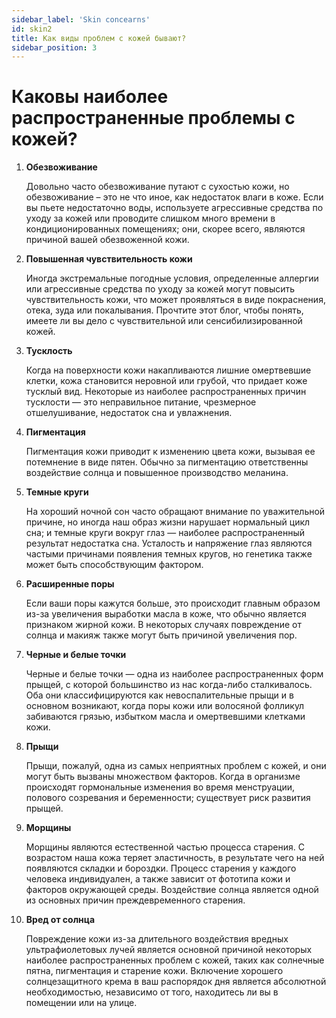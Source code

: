 ```yaml
---
sidebar_label: 'Skin concearns'
id: skin2
title: Как виды проблем с кожей бывают?
sidebar_position: 3
---
```



# Каковы наиболее распространенные проблемы с кожей?

1. **Обезвоживание**

   Довольно часто обезвоживание путают с сухостью кожи, но обезвоживание – это не что иное, как недостаток влаги в коже. Если вы пьете недостаточно воды, используете агрессивные средства по уходу за кожей или проводите слишком много времени в кондиционированных помещениях; они, скорее всего, являются причиной вашей обезвоженной кожи.

2. **Повышенная чувствительность кожи**

   Иногда экстремальные погодные условия, определенные аллергии или агрессивные средства по уходу за кожей могут повысить чувствительность кожи, что может проявляться в виде покраснения, отека, зуда или покалывания. Прочтите этот блог, чтобы понять, имеете ли вы дело с чувствительной или сенсибилизированной кожей.

3. **Тусклость**

   Когда на поверхности кожи накапливаются лишние омертвевшие клетки, кожа становится неровной или грубой, что придает коже тусклый вид. Некоторые из наиболее распространенных причин тусклости — это неправильное питание, чрезмерное отшелушивание, недостаток сна и увлажнения.

4. **Пигментация**

   Пигментация кожи приводит к изменению цвета кожи, вызывая ее потемнение в виде пятен. Обычно за пигментацию ответственны воздействие солнца и повышенное производство меланина.

5. **Темные круги**

   На хороший ночной сон часто обращают внимание по уважительной причине, но иногда наш образ жизни нарушает нормальный цикл сна; и темные круги вокруг глаз — наиболее распространенный результат недостатка сна. Усталость и напряжение глаз являются частыми причинами появления темных кругов, но генетика также может быть способствующим фактором.

6. **Расширенные поры**

   Если ваши поры кажутся больше, это происходит главным образом из-за увеличения выработки масла в коже, что обычно является признаком жирной кожи. В некоторых случаях повреждение от солнца и макияж также могут быть причиной увеличения пор.

7. **Черные и белые точки**

   Черные и белые точки — одна из наиболее распространенных форм прыщей, с которой большинство из нас когда-либо сталкивалось. Оба они классифицируются как невоспалительные прыщи и в основном возникают, когда поры кожи или волосяной фолликул забиваются грязью, избытком масла и омертвевшими клетками кожи.

8. **Прыщи**

   Прыщи, пожалуй, одна из самых неприятных проблем с кожей, и они могут быть вызваны множеством факторов. Когда в организме происходят гормональные изменения во время менструации, полового созревания и беременности; существует риск развития прыщей.

9. **Морщины**

   Морщины являются естественной частью процесса старения. С возрастом наша кожа теряет эластичность, в результате чего на ней появляются складки и бороздки. Процесс старения у каждого человека индивидуален, а также зависит от фототипа кожи и факторов окружающей среды. Воздействие солнца является одной из основных причин преждевременного старения.

10. **Вред от солнца**

    Повреждение кожи из-за длительного воздействия вредных ультрафиолетовых лучей является основной причиной некоторых наиболее распространенных проблем с кожей, таких как солнечные пятна, пигментация и старение кожи. 
    Включение хорошего солнцезащитного крема в ваш распорядок дня является абсолютной необходимостью, независимо от того, находитесь ли вы в помещении или на улице. 

